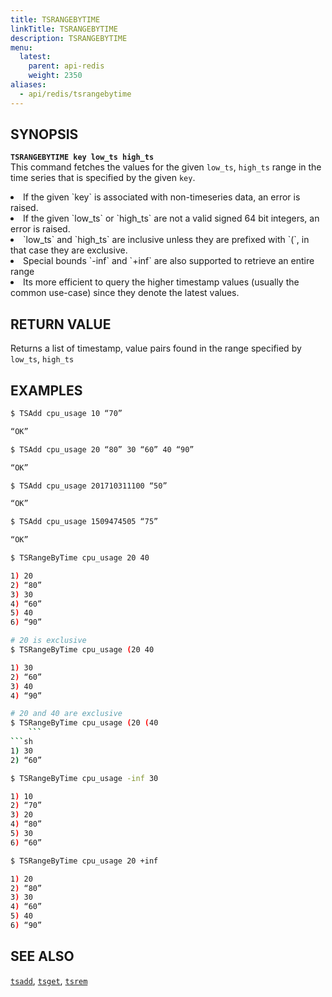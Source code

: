 ```yaml
---
title: TSRANGEBYTIME
linkTitle: TSRANGEBYTIME
description: TSRANGEBYTIME
menu:
  latest:
    parent: api-redis
    weight: 2350
aliases:
  - api/redis/tsrangebytime
---
```


## SYNOPSIS
<b>`TSRANGEBYTIME key low_ts high_ts`</b><br>
This command fetches the values for the given `low_ts`, `high_ts` range in the time series that is 
specified by the given `key`.

<li>If the given `key` is associated with non-timeseries data, an error is raised.</li>
<li>If the given `low_ts` or `high_ts` are not a valid signed 64 bit integers, an error is raised.</li>
<li>`low_ts` and `high_ts` are inclusive unless they are prefixed with `(`, in that case they are
exclusive.</li>
<li>Special bounds `-inf` and `+inf` are also supported to retrieve an entire range</li>
<li>Its more efficient to query the higher timestamp values (usually the common use-case) 
    since they denote the latest values.</li>

## RETURN VALUE
Returns a list of timestamp, value pairs found in the range specified by `low_ts`, `high_ts`

## EXAMPLES
```{.sh .copy .separator-dollar}
$ TSAdd cpu_usage 10 “70”
```
```sh
“OK”
```
```{.sh .copy .separator-dollar}
$ TSAdd cpu_usage 20 “80” 30 “60” 40 “90”
```
```sh
“OK”
```
```{.sh .copy .separator-dollar}
$ TSAdd cpu_usage 201710311100 “50”
```
```sh
“OK”
```
```{.sh .copy .separator-dollar}
$ TSAdd cpu_usage 1509474505 “75”
```
```sh
“OK”
```
```{.sh .copy .separator-dollar}
$ TSRangeByTime cpu_usage 20 40
```
```sh
1) 20
2) “80” 
3) 30
4) “60” 
5) 40
6) “90”
```
```{.sh .copy .separator-dollar}
# 20 is exclusive
$ TSRangeByTime cpu_usage (20 40 
```
```sh
1) 30
2) “60”
3) 40
4) “90”
```
```{.sh .copy .separator-dollar}
# 20 and 40 are exclusive
$ TSRangeByTime cpu_usage (20 (40 
	```
```sh
1) 30
2) “60”
```
```{.sh .copy .separator-dollar}
$ TSRangeByTime cpu_usage -inf 30
```
```sh
1) 10
2) “70”
3) 20
4) “80”
5) 30
6) “60”
```
```{.sh .copy .separator-dollar}
$ TSRangeByTime cpu_usage 20 +inf
```
```sh
1) 20
2) “80”
3) 30
4) “60”
5) 40
6) “90”
```

## SEE ALSO
[`tsadd`](../tsadd/), [`tsget`](../tsget/), [`tsrem`](../tsrem/)
